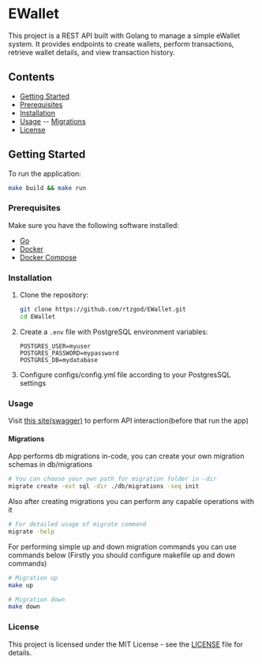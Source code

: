 # EWallet

This project is a REST API built with Golang to manage a simple eWallet system. It provides endpoints to create wallets, perform transactions, retrieve wallet details, and view transaction history.

## Contents

- [Getting Started](#getting-started)
- [Prerequisites](#prerequisites)
- [Installation](#installation)
- [Usage](#usage)
-- [Migrations](#migrations)
- [License](#license)

## Getting Started
To run the application:
```bash
make build && make run
```

### Prerequisites

Make sure you have the following software installed:

- [Go](https://golang.org/doc/install)
- [Docker](https://docs.docker.com/get-docker/)
- [Docker Compose](https://docs.docker.com/compose/install/)

### Installation

1. Clone the repository:

    ```bash
    git clone https://github.com/rtzgod/EWallet.git
    cd EWallet
    ```

2. Create a `.env` file with PostgreSQL environment variables:

    ```env
    POSTGRES_USER=myuser
    POSTGRES_PASSWORD=mypassword
    POSTGRES_DB=mydatabase
    ```
   
3. Configure configs/config.yml file according to your PostgresSQL settings

### Usage

Visit [this site(swagger)](http://localhost:8080/swagger/index.html) to perform API interaction(before that run the app)
   
#### Migrations

App performs db migrations in-code, you can create your own migration schemas in db/migrations

```bash
# You can choose your own path for migration folder in -dir
migrate create -ext sql -dir ./db/migrations -seq init
```

Also after creating migrations you can perform any capable operations with it
```bash
# For detailed usage of migrate command
migrate -help
```
For performing simple up and down migration commands you can use commands below (Firstly you should configure makefile up and down commands)

```bash
# Migration up
make up
```
```bash
# Migration down
make down
```

### License
This project is licensed under the MIT License - see the [LICENSE](LICENSE) file for details.
